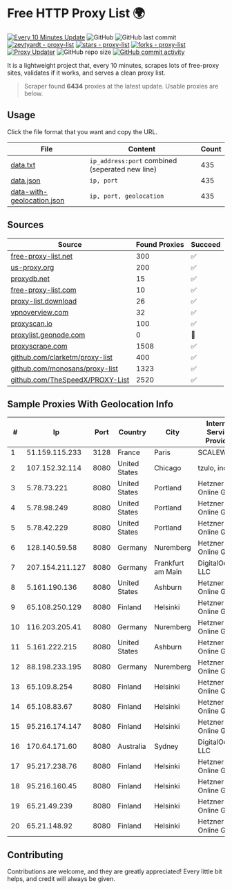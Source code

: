 
# Free HTTP Proxy List 🌍

[![Every 10 Minutes Update](https://github.com/mertguvencli/http-proxy-list/actions/workflows/main.yml/badge.svg?branch=main)](https://github.com/mertguvencli/http-proxy-list/actions/workflows/main.yml)
![GitHub](https://img.shields.io/github/license/mertguvencli/http-proxy-list)
![GitHub last commit](https://img.shields.io/github/last-commit/mertguvencli/http-proxy-list)
[![zevtyardt - proxy-list](https://img.shields.io/static/v1?label=zevtyardt&message=proxy-list&color=blue&logo=github)](https://github.com/zevtyardt/proxy-list "Go to GitHub repo")
[![stars - proxy-list](https://img.shields.io/github/stars/zevtyardt/proxy-list?style=social)](https://github.com/zevtyardt/proxy-list)
[![forks - proxy-list](https://img.shields.io/github/forks/zevtyardt/proxy-list?style=social)](https://github.com/zevtyardt/proxy-list)
[![Proxy Updater](https://github.com/zevtyardt/proxy-list/workflows/Proxy%20Updater/badge.svg)](https://github.com/zevtyardt/proxy-list/actions?query=workflow:"Proxy+Updater")
![GitHub repo size](https://img.shields.io/github/repo-size/zevtyardt/proxy-list)
[![GitHub commit activity](https://img.shields.io/github/commit-activity/m/zevtyardt/proxy-list?logo=commits)](https://github.com/zevtyardt/proxy-list/commits/main)

It is a lightweight project that, every 10 minutes, scrapes lots of free-proxy sites, validates if it works, and serves a clean proxy list.

> Scraper found **6434** proxies at the latest update. Usable proxies are below.

## Usage

Click the file format that you want and copy the URL.

|File|Content|Count|
|----|-------|-----|
|[data.txt](https://raw.githubusercontent.com/mertguvencli/http-proxy-list/main/proxy-list/data.txt)|`ip_address:port` combined (seperated new line)|435|
|[data.json](https://raw.githubusercontent.com/mertguvencli/http-proxy-list/main/proxy-list/data.json)|`ip, port`|435|
|[data-with-geolocation.json](https://raw.githubusercontent.com/mertguvencli/http-proxy-list/main/proxy-list/data-with-geolocation.json)|`ip, port, geolocation`|435|

## Sources

|Source|Found Proxies|Succeed|
|------|-------------|-------|
|[free-proxy-list.net](https://free-proxy-list.net)|300|✅|
|[us-proxy.org](https://www.us-proxy.org)|200|✅|
|[proxydb.net](http://proxydb.net)|15|✅|
|[free-proxy-list.com](https://free-proxy-list.com/?page=&port=&type%5B%5D=http&type%5B%5D=https&up_time=0&search=Search)|10|✅|
|[proxy-list.download](https://www.proxy-list.download/HTTP)|26|✅|
|[vpnoverview.com](https://vpnoverview.com/privacy/anonymous-browsing/free-proxy-servers)|32|✅|
|[proxyscan.io](https://www.proxyscan.io)|100|✅|
|[proxylist.geonode.com](https://proxylist.geonode.com/api/proxy-list?limit=300&page=1&sort_by=lastChecked&sort_type=desc&protocols=http,https)|0|🚫|
|[proxyscrape.com](https://api.proxyscrape.com/v2/?request=displayproxies&protocol=http&timeout=10000&country=all&ssl=all&anonymity=all)|1508|✅|
|[github.com/clarketm/proxy-list](https://raw.githubusercontent.com/clarketm/proxy-list/master/proxy-list-raw.txt)|400|✅|
|[github.com/monosans/proxy-list](https://raw.githubusercontent.com/monosans/proxy-list/main/proxies/http.txt)|1323|✅|
|[github.com/TheSpeedX/PROXY-List](https://raw.githubusercontent.com/TheSpeedX/PROXY-List/master/http.txt)|2520|✅|


## Sample Proxies With Geolocation Info

|#|Ip|Port|Country|City|Internet Service Provider|
|-|--|----|-------|----|-------------------------|
|1|51.159.115.233|3128|France|Paris|SCALEWAY|
|2|107.152.32.114|8080|United States|Chicago|tzulo, inc.|
|3|5.78.73.221|8080|United States|Portland|Hetzner Online GmbH|
|4|5.78.98.249|8080|United States|Portland|Hetzner Online GmbH|
|5|5.78.42.229|8080|United States|Portland|Hetzner Online GmbH|
|6|128.140.59.58|8080|Germany|Nuremberg|Hetzner Online GmbH|
|7|207.154.211.127|8080|Germany|Frankfurt am Main|DigitalOcean, LLC|
|8|5.161.190.136|8080|United States|Ashburn|Hetzner Online GmbH|
|9|65.108.250.129|8080|Finland|Helsinki|Hetzner Online GmbH|
|10|116.203.205.41|8080|Germany|Nuremberg|Hetzner Online GmbH|
|11|5.161.222.215|8080|United States|Ashburn|Hetzner Online GmbH|
|12|88.198.233.195|8080|Germany|Nuremberg|Hetzner Online GmbH|
|13|65.109.8.254|8080|Finland|Helsinki|Hetzner Online GmbH|
|14|65.108.83.67|8080|Finland|Helsinki|Hetzner Online GmbH|
|15|95.216.174.147|8080|Finland|Helsinki|Hetzner Online GmbH|
|16|170.64.171.60|8080|Australia|Sydney|DigitalOcean, LLC|
|17|95.217.238.76|8080|Finland|Helsinki|Hetzner Online GmbH|
|18|95.216.160.45|8080|Finland|Helsinki|Hetzner Online GmbH|
|19|65.21.49.239|8080|Finland|Helsinki|Hetzner Online GmbH|
|20|65.21.148.92|8080|Finland|Helsinki|Hetzner Online GmbH|



## Contributing

Contributions are welcome, and they are greatly appreciated! Every
little bit helps, and credit will always be given.


